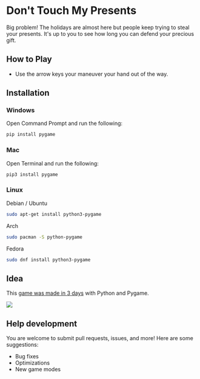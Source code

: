 # Don't Touch My Presents

Big problem! The holidays are almost here but people keep trying to steal your presents. It's up to you to see how long
you can defend your precious gift.



## How to Play

* Use the arrow keys your maneuver your hand out of the way.

## Installation

### Windows

Open Command Prompt and run the following:

```sh
pip install pygame
```

### Mac

Open Terminal and run the following:

```sh
pip3 install pygame
```

### Linux

Debian / Ubuntu

```sh
sudo apt-get install python3-pygame
```

Arch

```sh
sudo pacman -S python-pygame
```

Fedora

```sh
sudo dnf install python3-pygame
```

## Idea
This [game was made in 3 days](https://www.youtube.com/watch?v=H09PmP5tsy8) with Python and Pygame.

![](https://img.itch.zone/aW1hZ2UvMTgyNzExMi8xMDcyNTIzOS5naWY=/347x500/1OA7GI.gif)


## Help development

You are welcome to submit pull requests, issues, and more! Here are some suggestions:

* Bug fixes
* Optimizations
* New game modes  


